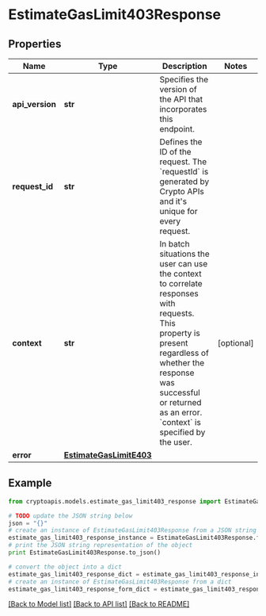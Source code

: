 # EstimateGasLimit403Response


## Properties
Name | Type | Description | Notes
------------ | ------------- | ------------- | -------------
**api_version** | **str** | Specifies the version of the API that incorporates this endpoint. | 
**request_id** | **str** | Defines the ID of the request. The &#x60;requestId&#x60; is generated by Crypto APIs and it&#39;s unique for every request. | 
**context** | **str** | In batch situations the user can use the context to correlate responses with requests. This property is present regardless of whether the response was successful or returned as an error. &#x60;context&#x60; is specified by the user. | [optional] 
**error** | [**EstimateGasLimitE403**](EstimateGasLimitE403.md) |  | 

## Example

```python
from cryptoapis.models.estimate_gas_limit403_response import EstimateGasLimit403Response

# TODO update the JSON string below
json = "{}"
# create an instance of EstimateGasLimit403Response from a JSON string
estimate_gas_limit403_response_instance = EstimateGasLimit403Response.from_json(json)
# print the JSON string representation of the object
print EstimateGasLimit403Response.to_json()

# convert the object into a dict
estimate_gas_limit403_response_dict = estimate_gas_limit403_response_instance.to_dict()
# create an instance of EstimateGasLimit403Response from a dict
estimate_gas_limit403_response_form_dict = estimate_gas_limit403_response.from_dict(estimate_gas_limit403_response_dict)
```
[[Back to Model list]](../README.md#documentation-for-models) [[Back to API list]](../README.md#documentation-for-api-endpoints) [[Back to README]](../README.md)


